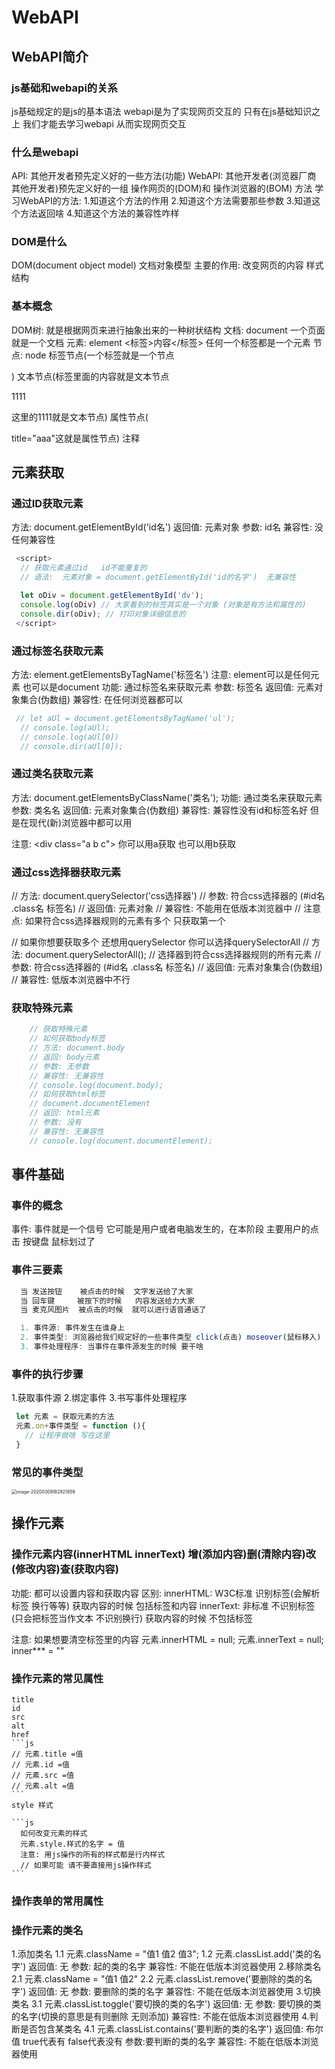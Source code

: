 # WebAPI

## WebAPI简介

### js基础和webapi的关系

js基础规定的是js的基本语法 webapi是为了实现网页交互的
只有在js基础知识之上 我们才能去学习webapi 从而实现网页交互

### 什么是webapi

API: 其他开发者预先定义好的一些方法(功能)
WebAPI: 其他开发者(浏览器厂商 其他开发者)预先定义好的一组 操作网页的(DOM)和 操作浏览器的(BOM) 方法
学习WebAPI的方法:
  1.知道这个方法的作用
  2.知道这个方法需要那些参数
  3.知道这个方法返回啥
  4.知道这个方法的兼容性咋样

### DOM是什么

DOM(document object model) 文档对象模型 主要的作用: 改变网页的内容 样式 结构  

### 基本概念

DOM树: 就是根据网页来进行抽象出来的一种树状结构
文档: document  一个页面就是一个文档
元素: element <标签>内容</标签> 任何一个标签都是一个元素
节点: node
      标签节点(一个标签就是一个节点 <p></p>)
      文本节点(标签里面的内容就是文本节点 <p>1111</p>这里的1111就是文本节点)
      属性节点(<p title="aaa"></p> title="aaa"这就是属性节点)
      注释

## 元素获取

### 通过ID获取元素

  方法: document.getElementById('id名')
  返回值: 元素对象
  参数: id名
  兼容性: 没任何兼容性

  ```js
   <script>
    // 获取元素通过id   id不能重复的
    // 语法:  元素对象 = document.getElementById('id的名字')  无兼容性

    let oDiv = document.getElementById('dv');
    console.log(oDiv) // 大家看到的标签其实是一个对象 (对象是有方法和属性的)
    console.dir(oDiv); // 打印对象详细信息的
   </script>
  ```

### 通过标签名获取元素

  方法: element.getElementsByTagName('标签名')  注意: element可以是任何元素 也可以是document
  功能: 通过标签名来获取元素
  参数: 标签名
  返回值: 元素对象集合(伪数组)
  兼容性: 在任何浏览器都可以

  ```js
   // let aUl = document.getElementsByTagName('ul');
    // console.log(aUl);
    // console.log(aUl[0])
    // console.dir(aUl[0]);
  ```

### 通过类名获取元素

  方法: document.getElementsByClassName('类名');
  功能: 通过类名来获取元素
  参数: 类名名
  返回值: 元素对象集合(伪数组)
  兼容性: 兼容性没有id和标签名好 但是在现代(新)浏览器中都可以用

  注意: \<div class="a b c"></div> 你可以用a获取 也可以用b获取

### 通过css选择器获取元素

// 方法: document.querySelector('css选择器')
// 参数: 符合css选择器的 (#id名  .class名  标签名)
// 返回值: 元素对象
// 兼容性: 不能用在低版本浏览器中
// 注意点: 如果符合css选择器规则的元素有多个 只获取第一个

// 如果你想要获取多个 还想用querySelector 你可以选择querySelectorAll
// 方法: document.querySelectorAll(); // 选择器到符合css选择器规则的所有元素
// 参数: 符合css选择器的 (#id名  .class名  标签名)
// 返回值: 元素对象集合(伪数组)
// 兼容性: 低版本浏览器中不行

### 获取特殊元素

```js
    // 获取特殊元素
    // 如何获取body标签
    // 方法: document.body
    // 返回: body元素
    // 参数: 无参数
    // 兼容性: 无兼容性
    // console.log(document.body);
    // 如何获取html标签
    // document.documentElement
    // 返回: html元素
    // 参数: 没有
    // 兼容性: 无兼容性
    // console.log(document.documentElement);
```

## 事件基础

### 事件的概念

 事件: 事件就是一个信号 它可能是用户或者电脑发生的，在本阶段 主要用户的点击  按键盘 鼠标划过了

### 事件三要素

  ```js
    当 发送按钮    被点击的时候  文字发送给了大家
    当 回车键     被按下的时候   内容发送给力大家
    当 麦克风图片  被点击的时候  就可以进行语音通话了

    1. 事件源: 事件发生在谁身上
    2. 事件类型: 浏览器给我们规定好的一些事件类型 click(点击) moseover(鼠标移入)
    3. 事件处理程序: 当事件在事件源发生的时候 要干啥

  ```

### 事件的执行步骤

1.获取事件源
2.绑定事件
3.书写事件处理程序

```js
 let 元素 = 获取元素的方法
 元素.on+事件类型 = function (){
   // 让程序做啥 写在这里
 }
```

### 常见的事件类型

 <img src="image/image-20200309182921859.png" alt="image-20200309182921859" style="zoom:50%;" />

## 操作元素

### 操作元素内容(innerHTML innerText) 增(添加内容)删(清除内容)改(修改内容)查(获取内容)

  功能: 都可以设置内容和获取内容
  区别:
    innerHTML: W3C标准  识别标签(会解析标签 换行等等)       获取内容的时候 包括标签和内容
    innerText: 非标准    不识别标签(只会把标签当作文本 不识别换行)  获取内容的时候 不包括标签

  注意: 如果想要清空标签里的内容
    元素.innerHTML = null; 元素.innerText = null; inner*** = ""

### 操作元素的常见属性

    title
    id
    src
    alt
    href
    ```js
    // 元素.title =值
    // 元素.id =值
    // 元素.src =值
    // 元素.alt =值
    ```
    style 样式

    ```js
      如何改变元素的样式
      元素.style.样式的名字 = 值
      注意: 用js操作的所有的样式都是行内样式
      // 如果可能 请不要直接用js操作样式 
    ```


### 操作表单的常用属性

### 操作元素的类名

  1.添加类名
    1.1 元素.className = "值1 值2 值3";
    1.2 元素.classList.add('类的名字')
        返回值: 无
        参数: 起的类的名字
        兼容性: 不能在低版本浏览器使用
  2.移除类名
    2.1 元素.className = "值1 值2"
    2.2 元素.classList.remove('要删除的类的名字')
        返回值: 无
        参数: 要删除的类的名字
        兼容性: 不能在低版本浏览器使用
  3.切换类名
    3.1 元素.classList.toggle('要切换的类的名字')
        返回值: 无
        参数: 要切换的类的名字(切换的意思是有则删除 无则添加)
        兼容性: 不能在低版本浏览器使用
  4.判断是否包含某类名
    4.1 元素.classList.contains('要判断的类的名字')
        返回值: 布尔值 true代表有  false代表没有
        参数:要判断的类的名字
        兼容性: 不能在低版本浏览器使用

